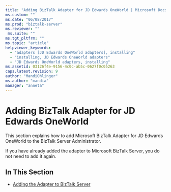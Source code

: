 ```yaml
---
title: "Adding BizTalk Adapter for JD Edwards OneWorld | Microsoft Docs"
ms.custom: ""
ms.date: "06/08/2017"
ms.prod: "biztalk-server"
ms.reviewer: ""
 ms.suite: ""
ms.tgt_pltfrm: ""
ms.topic: "article"
helpviewer_keywords: 
  - "adapters [JD Edwards OneWorld adapters], installing"
  - "installing, JD Edwards OneWorld adapters"
  - "JD Edwards OneWorld adapters, installing"
ms.assetid: 03126f4e-9156-4c0c-ab5c-0627f0c05263
caps.latest.revision: 9
author: "MandiOhlinger"
ms.author: "mandia"
manager: "anneta"
---
```

# Adding BizTalk Adapter for JD Edwards OneWorld
This section explains how to add Microsoft BizTalk Adapter for JD Edwards OneWorld to the BizTalk Server Administrator.  
  
 If you have already added the adapter to Microsoft BizTalk Server, you do not need to add it again.  
  
## In This Section  
  
-   [Adding the Adapter to BizTalk Server](../core/adding-the-adapter-to-biztalk-server.md)